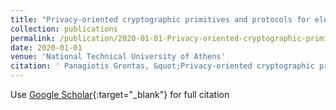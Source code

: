 ```yaml
---
title: "Privacy-oriented cryptographic primitives and protocols for electronic voting"
collection: publications
permalink: /publication/2020-01-01-Privacy-oriented-cryptographic-primitives-and-protocols-for-electronic-voting
date: 2020-01-01
venue: 'National Technical University of Athens'
citation: ' Panagiotis Grontas, &quot;Privacy-oriented cryptographic primitives and protocols for electronic voting.&quot; National Technical University of Athens, 2020.'
---
```

Use [Google Scholar](https://scholar.google.com/scholar?q=Privacy+oriented+cryptographic+primitives+and+protocols+for+electronic+voting){:target="_blank"} for full citation